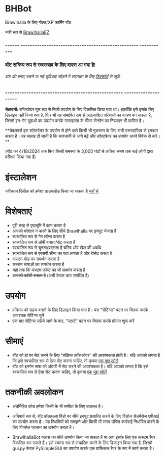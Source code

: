 # BHBot 

Brawlhalla के लिए गोल्ड/XP फार्मिंग बॉट 

भारी रूप से [BrawlhallaEZ](https://github.com/jamunano/BrawlhallaEZ) 

### ------ -------------------------------------------------- ----------- 

### बॉट सक्रिय रूप से रखरखाव के लिए वापस आ गया है! 
###### बॉट को बनाए रखने या नई सुविधाएं जोड़ने में सहायता के लिए [डिस्कॉर्ड](https://discord.gg/2HDmuqqq9p "डिस्कॉर्ड") से जुड़ें! 

### -------------------------------------------------- -------------------- 

**चेतावनी:** सॉफ्टवेयर मूल रूप से निजी उपयोग के लिए विकसित किया गया था। 
हालाँकि इसे इसके लिए डिज़ाइन नहीं किया गया है, फिर भी यह संभावित रूप से अप्रत्याशित परिणामों का कारण बन सकता है, जिसमें इन-गेम मुद्राओं का उपयोग करके मल्लहल्ला के भीतर लेनदेन का निष्पादन भी शामिल है। 

**डेवलपर्स इस सॉफ़्टवेयर के उपयोग से होने वाले किसी भी नुकसान के लिए सभी उत्तरदायित्व से इनकार करता है। यह सलाह दी जाती है कि सावधानी से आगे बढ़ें और सॉफ़्टवेयर का उपयोग अपने विवेक से करें। ** 

(बॉट का 4/18/2024 तक बिना किसी समस्या के 3,000 घंटों से अधिक समय तक कई लोगों द्वारा परीक्षण किया गया है) 

# इंस्टालेशन 
नवीनतम रिलीज़ को हमेशा डाउनलोड किया जा सकता है [यहाँ से ](https://github.com/Nick2Bad4u/BHBot/releases) 

# विशेषताएं 

- पूरी तरह से पृष्ठभूमि में काम करता है 
- आपको परेशान न करने के लिए सीधे Brawlhalla पर इनपुट भेजता है 
- स्वचालित रूप से गेम लॉन्च करता है 
- स्वचालित रूप से लॉबी बनाता/सेट करता है 
- स्वचालित रूप से चुनता/बदलता है चरित्र और खेल की अवधि 
- स्वचालित रूप से एक्सपी सीमा का पता लगाता है और रीसेट करता है 
- कस्टम मोड का समर्थन करता है 
- कस्टम भाषाओं का समर्थन करता है 
- यहां तक ​​कि कस्टम फ़ॉन्ट का भी समर्थन करता है 
- ~~आपको कॉफी बनाता है~~ (अभी केवल चाय समर्थित है) 

# उपयोग 
- प्रक्रिया को सहज बनाने के लिए डिज़ाइन किया गया है। बस "सेटिंग्स" बटन पर क्लिक करके आवश्यक सेटिंग्स चुनें 
- एक बार सेटिंग्स सहेजे जाने के बाद, "स्टार्ट" बटन पर क्लिक करके प्रोग्राम शुरू करें 

# सीमाएं 
- बॉट को हां पर सेट करने के लिए "संक्षिप्त क्रॉसओवर" की आवश्यकता होती है। यदि आपको लगता है कि इसे स्वचालित रूप से ऐसा सेट करना चाहिए, तो कृपया [एक मुद्दा खोलें](https://github.com/nick2Bad4u/bhbot/issues) 
- बॉट को इनगेम भाषा को अंग्रेजी में सेट करने की आवश्यकता है। यदि आपको लगता है कि इसे स्वचालित रूप से ऐसा सेट करना चाहिए, तो कृपया [एक मुद्दा खोलें](https://github.com/nick2Bad4u/bhbot/issues) 

# तकनीकी अवलोकन 
- अंतर्निहित कोड हमेशा किसी के भी समीक्षा के लिए उपलब्ध है। 
- अनिवार्य रूप से, बॉट ब्रॉलहल्ला विंडो पर सीधे इनपुट प्रसारित करने के लिए विंडोज सेंडमैसेज एपीआई का उपयोग करता है। यह स्थितियों को समझने और किसी भी समय उचित कार्रवाई निर्धारित करने के लिए पिक्सेल पहचान का उपयोग करता है।

- BrawlhallaBot क्लास का सीधे उपयोग किया जा सकता है या आप इसके लिए एक कस्टम रैपर विकसित कर सकते हैं। इसे स्वतंत्र रूप से संचालित करने के लिए डिज़ाइन किया गया है, जिसमें gui.py केवल PySimpleGUI का उपयोग करके एक ग्राफिकल रैपर के रूप में कार्य करता है।
